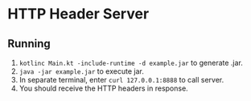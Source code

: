 # HTTP Header Server

## Running

1. `kotlinc Main.kt -include-runtime -d example.jar` to generate .jar.
2. `java -jar example.jar` to execute jar.
3. In separate terminal, enter `curl 127.0.0.1:8888` to call server.
4. You should receive the HTTP headers in response.